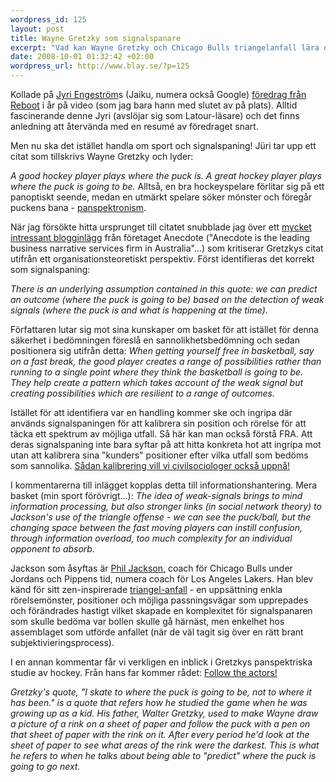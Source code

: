 ```yaml
--- 
wordpress_id: 125
layout: post
title: Wayne Gretzky som signalspanare
excerpt: "Vad kan Wayne Gretzky och Chicago Bulls triangelanfall lära oss om panspektrisk signalspaning? En hel del om informationsbearbetning, hastighet och utfall uppenbarligen."
date: 2008-10-01 01:32:42 +02:00
wordpress_url: http://www.blay.se/?p=125
---
```

Kollade på <a href="http://aula.org/people/jyri/">Jyri Engeström</a>s (Jaiku, numera också Google) <a href="http://www.zengestrom.com/blog/2008/09/nodal-points-vi.html">föredrag från Reboot</a> i år på video (som jag bara hann med slutet av på plats). Alltid fascinerande denne Jyri (avslöjar sig som Latour-läsare) och det finns anledning att återvända med en resumé av föredraget snart.

Men nu ska det istället handla om sport och signalspaning! Jüri tar upp ett citat som tillskrivs Wayne Gretzky och lyder:

<em>A good hockey player plays where the puck is. A great hockey player plays where the puck is going to be.
</em>
Alltså, en bra hockeyspelare förlitar sig på ett panoptiskt seende, medan en utmärkt spelare söker mönster och föregår puckens bana - <a href="http://www.panspectrocism.org/">panspektronism</a>.

När jag försökte hitta ursprunget till citatet snubblade jag över ett <a href="http://www.anecdote.com.au/archives/2006/04/the_problem_wit_1.html">mycket intressant blogginlägg</a> från företaget Anecdote ("Anecdote is the leading business narrative services firm in Australia"...) som kritiserar Gretzkys citat utifrån ett organisationsteoretiskt perspektiv. Först identifieras det korrekt som signalspaning:

<em>There is an underlying assumption contained in this quote: we can predict an outcome (where the puck is going to be) based on the detection of weak signals (where the puck is and what is happening at the time).</em>

Författaren lutar sig mot sina kunskaper om basket för att istället för denna säkerhet i bedömningen föreslå en sannolikhetsbedömning och sedan positionera sig utifrån detta:
<em>
When getting yourself free in basketball, say on a fast break, the good player creates a range of possibilities rather than running to a single point where they think the basketball is going to be. They help create a pattern which takes account of the weak signal but creating possibilities which are resilient to a range of outcomes.</em>

Istället för att identifiera var en handling kommer ske och ingripa där används signalspaningen för att kalibrera sin position och rörelse för att täcka ett spektrum av möjliga utfall. Så här kan man också förstå FRA. Att deras signalspaning inte bara syftar på att hitta konkreta hot att ingripa mot utan att kalibrera sina "kunders" positioner efter vilka utfall som bedöms som sannolika. <a href="http://www.isk-gbg.org/99our68/?p=264">Sådan kalibrering vill vi civilsociologer också uppnå!</a>

I kommentarerna till inlägget kopplas detta till informationshantering. Mera basket (min sport förövrigt...):
<em>
The idea of weak-signals brings to mind information processing, but also stronger links (in social network theory) to Jackson's use of the triangle offense - we can see the puck/ball, but the changing space between the fast moving players can instill confusion, through information overload, too much complexity for an individual opponent to absorb.</em>

Jackson som åsyftas är <a href="http://en.wikipedia.org/wiki/Phil_Jackson">Phil Jackson,</a> coach för Chicago Bulls under Jordans och Pippens tid, numera coach för Los Angeles Lakers. Han blev känd för sitt zen-inspirerade <a href="http://en.wikipedia.org/wiki/Triangle_offense">triangel-anfall</a> - en uppsättning enkla rörelsemönster, positioner och möjliga passningsvägar som upprepades och förändrades hastigt vilket skapade en komplexitet för signalspanaren som skulle bedöma var bollen skulle gå härnäst, men enkelhet hos assemblaget som utförde anfallet (när de väl tagit sig över en rätt brant subjektivieringsprocess).

I en annan kommentar får vi verkligen en inblick i Gretzkys panspektriska studie av hockey. Från hans far kommer rådet: <a href="http://www.google.se/search?q=follow+the+actor+latour">Follow the actors!</a>

<em>Gretzky's quote, "I skate to where the puck is going to be, not to where it has been." is a quote that refers how he studied the game when he was growing up as a kid. His father, Walter Gretzky, used to make Wayne draw a picture of a rink on a sheet of paper and follow the puck with a pen on that sheet of paper with the rink on it. After every period he'd look at the sheet of paper to see what areas of the rink were the darkest. This is what he refers to when he talks about being able to "predict" where the puck is going to go next. </em>

